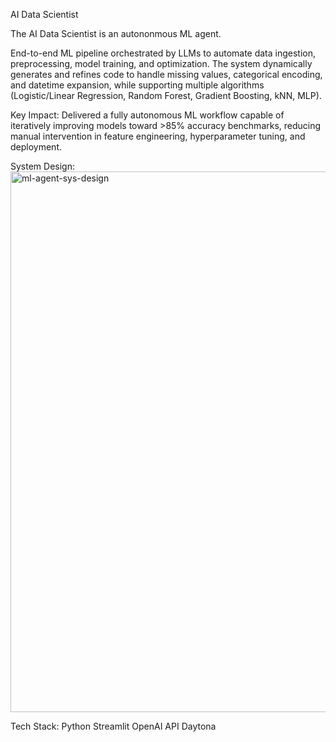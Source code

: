 AI Data Scientist

The AI Data Scientist is an autononmous ML agent. 

End-to-end ML pipeline orchestrated by LLMs to automate data ingestion, preprocessing, model training, and optimization. 
The system dynamically generates and refines code to handle missing values, categorical encoding, and datetime expansion, 
while supporting multiple algorithms (Logistic/Linear Regression, Random Forest, Gradient Boosting, kNN, MLP).

Key Impact: Delivered a fully autonomous ML workflow capable of iteratively improving models toward >85% accuracy benchmarks, 
reducing manual intervention in feature engineering, hyperparameter tuning, and deployment.

System Design:
<img width="4943" height="865" alt="ml-agent-sys-design" src="https://github.com/user-attachments/assets/8a25aa10-5de7-4db6-ac7b-5afd8cb7c691" />


Tech Stack:
Python
Streamlit
OpenAI API 
Daytona
